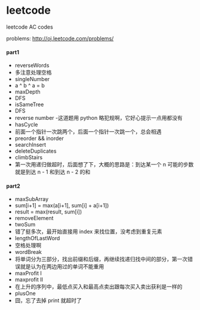 leetcode
========

leetcode AC codes

problems: http://oj.leetcode.com/problems/

#### part1
 - reverseWords
  - 多注意处理空格
 - singleNumber
  - a ^ b ^ a = b
 - maxDepth
  - DFS
 - isSameTree
  - DFS
 - reverse number
  -这道题用 python 略犯规啊，它好心提示一点用都没有
 - hasCycle
  - 前面一个指针一次跳两个，后面一个指针一次跳一个，总会相遇
 - preorder && inorder
 - searchInsert
 - deleteDuplicates
 - climbStairs
  - 第一次用递归做超时，后面想了下，大概的思路是：到达某一个 n 可能的步数就是到达 n - 1 和到达 n - 2 的和

#### part2
 - maxSubArray
  - sum[i+1] = max(a[i+1], sum[i] + a[i+1])
  - result = max(result, sum[i])
 - removeElement
 - twoSum
  - 错了挺多次，最开始直接用 index 来找位置，没考虑到重复元素
 - lengthOfLastWord
  - 空格处理啊
 - wordBreak
  - 将单词分为三部分，找出前缀和后缀，再继续找递归找中间的部分，第一次错误就是认为在两边用过的单词不能重用
 - maxProfit I
 - maxprofit II
  - 在上升的序列中，最低点买入和最高点卖出跟每次买入卖出获利是一样的
 - plusOne
  - 囧，忘了去掉 print 就超时了
